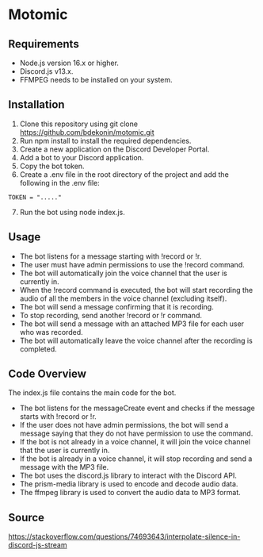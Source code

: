 # Motomic

## Requirements
- Node.js version 16.x or higher.
- Discord.js v13.x.
- FFMPEG needs to be installed on your system.

## Installation
1. Clone this repository using git clone https://github.com/bdekonin/motomic.git
2. Run npm install to install the required dependencies.
3. Create a new application on the Discord Developer Portal.
4. Add a bot to your Discord application.
5. Copy the bot token.
6. Create a .env file in the root directory of the project and add the following in the .env file:
```
TOKEN = "....." 
```
7. Run the bot using node index.js.

## Usage
- The bot listens for a message starting with !record or !r.
- The user must have admin permissions to use the !record command.
- The bot will automatically join the voice channel that the user is currently in.
- When the !record command is executed, the bot will start recording the audio of all the members in the voice channel (excluding itself).
- The bot will send a message confirming that it is recording.
- To stop recording, send another !record or !r command.
- The bot will send a message with an attached MP3 file for each user who was recorded.
- The bot will automatically leave the voice channel after the recording is completed.

## Code Overview
The index.js file contains the main code for the bot.

- The bot listens for the messageCreate event and checks if the message starts with !record or !r.
- If the user does not have admin permissions, the bot will send a message saying that they do not have permission to use the command.
- If the bot is not already in a voice channel, it will join the voice channel that the user is currently in.
- If the bot is already in a voice channel, it will stop recording and send a message with the MP3 file.
- The bot uses the discord.js library to interact with the Discord API.
- The prism-media library is used to encode and decode audio data.
- The ffmpeg library is used to convert the audio data to MP3 format.

## Source
https://stackoverflow.com/questions/74693643/interpolate-silence-in-discord-js-stream

